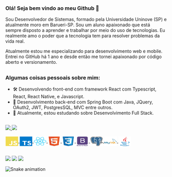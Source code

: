 ### Olá! Seja bem vindo ao meu Github 👋

Sou Desenvolvedor de Sistemas, formado pela Universidade Uninove (SP) e atualmente moro em Barueri-SP. Sou um aluno 
apaixonado que está sempre disposto a aprender e trabalhar por meio do uso de tecnologias.
 Eu realmente amo o poder que a tecnologia tem para resolver problemas da vida real.

 Atualmente estou me especializando para desenvolvimento web e mobile. Entrei no GitHub há 1 ano e desde então
 me tornei apaixonado por código aberto e versionamento.
 
 ##
 
 ### Algumas coisas pessoais sobre mim:
- 🛠 Desenvolvendo front-end com framework React com Typescript, React, React Native, e Javascript.
- 🔭 Desenvolvimento back-end com Spring Boot com Java, JQuery, OAuth2, JWT, PostgresSQL, MVC entre outros.
- 🚀 Atualmente, estou estudando sobre Desenvolvimento Full Stack.

##

 <div>
  <a href="https://github.com/igor-lourenco">
  <img height="180em" src="https://github-readme-stats.vercel.app/api?username=igor-lourenco&show_icons=true&theme=tokyonight&include_all_commits=true&count_private=true"/>
  <img height="180em" src="https://github-readme-stats.vercel.app/api/top-langs/?username=igor-lourenco&layout=compact&langs_count=7&theme=tokyonight"/>
</div>
  <div style="display: inline_block"><br>
  <img align="center" alt="Igor-Js" height="30" width="40" src="https://raw.githubusercontent.com/devicons/devicon/master/icons/javascript/javascript-plain.svg">
  <img align="center" alt="Igor-Ts" height="30" width="40" src="https://raw.githubusercontent.com/devicons/devicon/master/icons/typescript/typescript-plain.svg">
  <img align="center" alt="Igor-React" height="30" width="40" src="https://raw.githubusercontent.com/devicons/devicon/master/icons/react/react-original.svg">
  <img align="center" alt="Igor-HTML" height="30" width="40" src="https://raw.githubusercontent.com/devicons/devicon/master/icons/html5/html5-original.svg">
  <img align="center" alt="Igor-CSS" height="30" width="40" src="https://raw.githubusercontent.com/devicons/devicon/master/icons/css3/css3-original.svg">
  <img align="center" alt="Igor-CSS" height="30" width="40" src="https://github.com/devicons/devicon/blob/master/icons/bootstrap/bootstrap-plain-wordmark.svg">
  <img align="center" alt="Igor-CSS" height="30" width="40" src="https://github.com/devicons/devicon/blob/master/icons/postgresql/postgresql-original.svg">
  <img align="center" alt="Igor-CSS" height="30" width="40" src="https://github.com/devicons/devicon/blob/master/icons/mysql/mysql-original-wordmark.svg">
  <img align="center" alt="Igor-Csharp" height="30" width="40" src="https://github.com/devicons/devicon/blob/master/icons/java/java-original.svg">
 
</div>
  
  ##
  
<div> 
 <a href="https://discord.gg/ighoor#2486" target="_blank"><img src="https://img.shields.io/badge/Discord-7289DA?style=for-the-badge&logo=discord&logoColor=white" target="_blank"></a> 
  <a href = "mailto:igor.lourencosantos@gmail.com"><img src="https://img.shields.io/badge/-Gmail-%23333?style=for-the-badge&logo=gmail&logoColor=white" target="_blank"></a>
  <a href="https://www.linkedin.com/in/igor-lourenco-santos" target="_blank"><img src="https://img.shields.io/badge/-LinkedIn-%230077B5?style=for-the-badge&logo=linkedin&logoColor=white" target="_blank"></a> 
 
  ![Snake animation](https://github.com/igor-lourenco/igor-lourenco/blob/output/github-contribution-grid-snake.svg)
 
</div>
